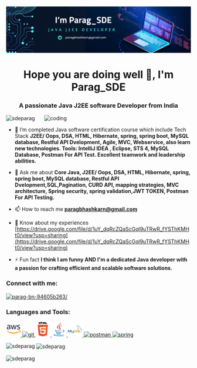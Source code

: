 ![logo](https://github.com/SDEParag/SDEParag/blob/main/Github%20Banner.png)
<h1 align="center">Hope you are doing well 🙏, I'm Parag_SDE</h1>
<h3 align="center">A passionate Java J2EE software Developer from India</h3>
<img align="right" alt="coding"width="400"src="https://cdn.dribbble.com/users/1292677/screenshots/6139167/avento.gif">
<p align="left"> <img src="https://komarev.com/ghpvc/?username=sdeparag&label=Profile%20views&color=0e75b6&style=flat" alt="sdeparag" /> </p>

- 🌱 I’m completed Java software certification course which include Tech Stack **J2EE/ Oops, DSA, HTML, Hibernate, spring, spring boot, MySQL database, Restful API Dvelopment, Agile, MVC, Webservice, also learn new technologies. Tools: IntelliJ IDEA , Eclipse, STS 4, MySQL Database, Postman For API Test. Excellent teamwork and leadership abilities.**

- 💬 Ask me about **Core Java, J2EE/ Oops, DSA, HTML, Hibernate, spring, spring boot, MySQL database, Restful API Dvelopment,SQL,Pagination, CURD API, mapping strategies, MVC architecture, Spring security, spring validation,JWT TOKEN, Postman For API Testing.**

- 📫 How to reach me **paragbhashkarn@gmail.com**

- 📄 Know about my experiences [https://drive.google.com/file/d/1uY_dqRcZQaScGql9uTRwR_fYSThKMHt0/view?usp=sharing](https://drive.google.com/file/d/1uY_dqRcZQaScGql9uTRwR_fYSThKMHt0/view?usp=sharing)

- ⚡ Fun fact **I think I am funny AND I'm a dedicated Java developer with a passion for crafting efficient and scalable software solutions.**

<h3 align="left">Connect with me:</h3>
<p align="left">
<a href="https://linkedin.com/in/parag-bn-94605b263/" target="blank"><img align="center" src="https://raw.githubusercontent.com/rahuldkjain/github-profile-readme-generator/master/src/images/icons/Social/linked-in-alt.svg" alt="parag-bn-94605b263/" height="30" width="40" /></a>
</p>

<h3 align="left">Languages and Tools:</h3>
<p align="left"> <a href="https://aws.amazon.com" target="_blank" rel="noreferrer"> <img src="https://raw.githubusercontent.com/devicons/devicon/master/icons/amazonwebservices/amazonwebservices-original-wordmark.svg" alt="aws" width="40" height="40"/> </a> <a href="https://git-scm.com/" target="_blank" rel="noreferrer"> <img src="https://www.vectorlogo.zone/logos/git-scm/git-scm-icon.svg" alt="git" width="40" height="40"/> </a> <a href="https://www.w3.org/html/" target="_blank" rel="noreferrer"> <img src="https://raw.githubusercontent.com/devicons/devicon/master/icons/html5/html5-original-wordmark.svg" alt="html5" width="40" height="40"/> </a> <a href="https://www.java.com" target="_blank" rel="noreferrer"> <img src="https://raw.githubusercontent.com/devicons/devicon/master/icons/java/java-original.svg" alt="java" width="40" height="40"/> </a> <a href="https://www.mysql.com/" target="_blank" rel="noreferrer"> <img src="https://raw.githubusercontent.com/devicons/devicon/master/icons/mysql/mysql-original-wordmark.svg" alt="mysql" width="40" height="40"/> </a> <a href="https://postman.com" target="_blank" rel="noreferrer"> <img src="https://www.vectorlogo.zone/logos/getpostman/getpostman-icon.svg" alt="postman" width="40" height="40"/> </a> <a href="https://spring.io/" target="_blank" rel="noreferrer"> <img src="https://www.vectorlogo.zone/logos/springio/springio-icon.svg" alt="spring" width="40" height="40"/> </a> </p>

<p><img align="left" src="https://github-readme-stats.vercel.app/api/top-langs?username=sdeparag&show_icons=true&locale=en&layout=compact" alt="sdeparag" /></p>

<p>&nbsp;<img align="center" src="https://github-readme-stats.vercel.app/api?username=sdeparag&show_icons=true&locale=en" alt="sdeparag" /></p>

<p><img align="center" src="https://github-readme-streak-stats.herokuapp.com/?user=sdeparag&" alt="sdeparag" /></p>
